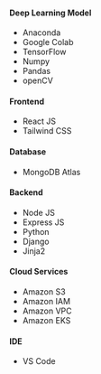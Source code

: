 #### Deep Learning Model 

- Anaconda
- Google Colab
- TensorFlow
- Numpy
- Pandas
- openCV

#### Frontend

- React JS
- Tailwind CSS

#### Database

- MongoDB Atlas

#### Backend

- Node JS
- Express JS
- Python
- Django
- Jinja2

#### Cloud Services

- Amazon S3
- Amazon IAM
- Amazon VPC
- Amazon EKS

#### IDE

- VS Code
    

